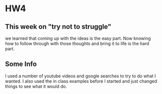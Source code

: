# HW4

## This week on "try not to struggle"
  we learned that coming up with the ideas is the easy part. Now knowing how to follow through with those thoughts and bring it to life is the hard part.

## Some Info
  I used a number of youtube videos and google searches to try to do what I wanted. I also used the in class examples before I started and just changed things to see what it would do.
